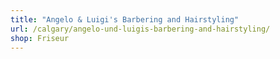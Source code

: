```yaml
---
title: "Angelo & Luigi's Barbering and Hairstyling"
url: /calgary/angelo-und-luigis-barbering-and-hairstyling/
shop: Friseur
---
```

